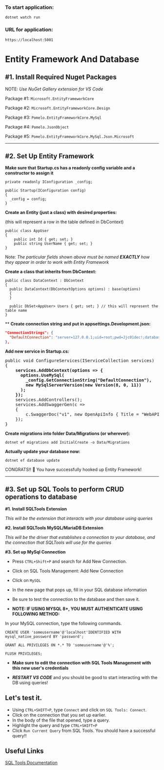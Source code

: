 ### To start application:
`dotnet watch run`

### URL for application:
`https://localhost:5001`

# Entity Framework And Database
## #1. Install Required Nuget Packages

NOTE: *Use NuGet Gallery extension for VS Code*

Package #1: `Microsoft.EntityFrameworkCore`

Package #2: `Microsoft.EntityFrameworkCore.Design`

Package #3: `Pomelo.EntityFrameworkCore.MySql`

Package #4: `Pomelo.JsonObject`

Package #5: `Pomelo.EntityFrameworkCore.MySql.Json.Microsoft`

----------
## #2. Set Up Entity Framework
**Make sure that Startup.cs has a readonly config variable and a constructor to assign it**

```
private readonly IConfiguration _config;

public Startup(IConfiguration config)
{
  _config = config;
}
```

**Create an Entity (just a class) with desired properties:**

(this will represent a row in the table defined in DbContext)
```
public class AppUser
{
    public int Id { get; set; }
    public string UserName { get; set; }
}
```
Note: *The particular fields shown above must be named **EXACTLY** how they appear in order to work with Entity Framework*

**Create a class that inherits from DbContext:**
```
public class DataContext : DbContext
{
  public DataContext(DbContextOptions options) : base(options)
  {
  }

  public DbSet<AppUser> Users { get; set; } // this will represent the table name
}
```
**
**Create connection string and put in appsettings.Development.json:**
```json
"ConnectionStrings": {
  "DefaultConnection": "server=127.0.0.1;uid=root;pwd=Jjc01dec!;database=test"
},
```

**Add new service in Startup.cs:**
<pre>
public void ConfigureServices(IServiceCollection services)
{
    <b>services.AddDbContext<DataContext>(options => {
      options.UseMySql(
        _config.GetConnectionString("DefaultConnection"), 
        new MySqlServerVersion(new Version(8, 0, 11))
      );
    });</b>
    services.AddControllers();
    services.AddSwaggerGen(c =>
    {
        c.SwaggerDoc("v1", new OpenApiInfo { Title = "WebAPIv5", Version = "v1" });
    });
}
</pre>

**Create migrations into folder Data/Migrations (or wherever):**

`dotnet ef migrations add InitialCreate -o Data/Migrations`

**Actually update your database now:**

`dotnet ef database update`

CONGRATS!! 🥳 You have successfully hooked up Entity Framework!

----------

## #3. Set up SQL Tools to perform CRUD operations to database

**#1. Install SQLTools Extension**

*This will be the extension that interacts with your database using queries*

**#2. Install SQLTools MySQL/MariaDB Extension**

*This will be the driver that establishes a connection to your database, and the connection that SQLTools will use for the queries* 

**#3. Set up MySql Connection**

* Press `CTRL+Shift+P` and search for Add New Connection.
* Click on SQL Tools Management: Add New Connection
* Click on `MySQL`
* In the new page that pops up, fill in your SQL database information
* Be sure to test the connection to the database and then save it.

* **NOTE: IF USING MYSQL 8+, YOU MUST AUTHENTICATE USING FOLLOWING METHOD:**

In your MySQL connection, type the following commands.
```
CREATE USER 'someusername'@'localhost'IDENTIFIED WITH mysql_native_password BY 'password';
```
```
GRANT ALL PRIVILEGES ON *.* TO 'someusername'@'%';
```
```
FLUSH PRIVILEGES;
```
* **Make sure to edit the connection with SQL Tools Management with this new user's credentials**

* ***RESTART VS CODE*** and you should be good to start interacting with the DB using queries!

## Let's test it.

* Using `CTRL+SHIFT+P`, type `Connect` and click on `SQL Tools: Connect`.
* Click on the connection that you set up earlier.
* In the body of the file that opened, type a query.
* Highlight the query and type `CTRL+SHIFT+P`
* Click `Run Current Query` from SQL Tools. You should have a successful query!!

## Useful Links

[SQL Tools Documentation](https://vscode-sqltools.mteixeira.dev/driver/mysql#1-connections)